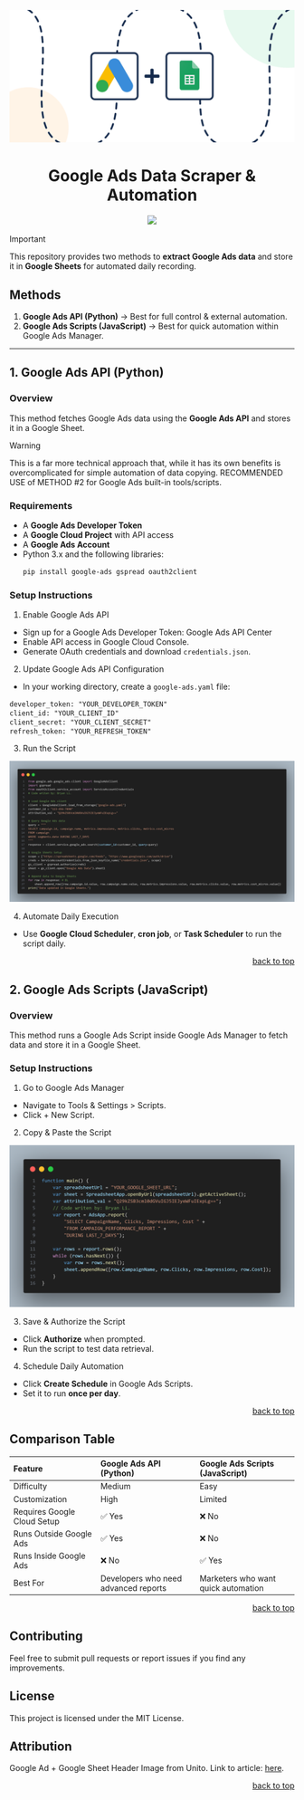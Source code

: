 <a name="top"></a>

<div align="center">
    <img src="./readme-assets/ads-to-sheets.png" width="800px" />
    <h1>Google Ads Data Scraper & Automation</h1>
    <img src="https://skillicons.dev/icons?i=python,js,nodejs,github,vscode,gcp&theme=dark" />
</div>

> [!IMPORTANT]
> This repository provides two methods to **extract Google Ads data** and store it in **Google Sheets** for automated daily recording.


## **Methods**
1. **Google Ads API (Python)** → Best for full control & external automation.
2. **Google Ads Scripts (JavaScript)** → Best for quick automation within Google Ads Manager.

---

## **1. Google Ads API (Python)**
### **Overview**
This method fetches Google Ads data using the **Google Ads API** and stores it in a Google Sheet.

> [!WARNING]
> This is a far more technical approach that, while it has its own benefits is overcomplicated for simple automation of data copying. RECOMMENDED USE of METHOD #2 for Google Ads built-in tools/scripts.

### **Requirements**
- A **Google Ads Developer Token**
- A **Google Cloud Project** with API access
- A **Google Ads Account**
- Python 3.x and the following libraries:
  ```bash
  pip install google-ads gspread oauth2client
  ```

### **Setup Instructions**
1. Enable Google Ads API
- Sign up for a Google Ads Developer Token: Google Ads API Center
- Enable API access in Google Cloud Console.
- Generate OAuth credentials and download `credentials.json`.
2. Update Google Ads API Configuration
- In your working directory, create a `google-ads.yaml` file:
```
developer_token: "YOUR_DEVELOPER_TOKEN"
client_id: "YOUR_CLIENT_ID"
client_secret: "YOUR_CLIENT_SECRET"
refresh_token: "YOUR_REFRESH_TOKEN"
```
3. Run the Script
<img src="./readme-assets/method1-full.png" alt="method1-full" />

4. Automate Daily Execution
- Use **Google Cloud Scheduler**, **cron job**, or **Task Scheduler** to run the script daily.

<p align="right"><a href="#top">back to top</a></p>

## **2. Google Ads Scripts (JavaScript)**
### **Overview**
This method runs a Google Ads Script inside Google Ads Manager to fetch data and store it in a Google Sheet.

### **Setup Instructions**
1. Go to Google Ads Manager
- Navigate to Tools & Settings > Scripts.
- Click + New Script.
2. Copy & Paste the Script
<img src="./readme-assets/method2-script.png" alt="method2-script" />

3. Save & Authorize the Script
- Click **Authorize** when prompted.
- Run the script to test data retrieval.
4. Schedule Daily Automation
- Click **Create Schedule** in Google Ads Scripts.
- Set it to run **once per day**.

<p align="right"><a href="#top">back to top</a></p>

## **Comparison Table**
| Feature | Google Ads API (Python) | Google Ads Scripts (JavaScript) |
| :- | :- | :- |
| Difficulty | Medium | Easy
| Customization | High | Limited
| Requires Google Cloud Setup |	✅ Yes | ❌ No
| Runs Outside Google Ads | ✅ Yes | ❌ No
| Runs Inside Google Ads | ❌ No	| ✅ Yes
| Best For | Developers who need advanced reports | Marketers who want quick automation

<p align="right"><a href="#top">back to top</a></p>

## **Contributing**
Feel free to submit pull requests or report issues if you find any improvements.

## **License**
This project is licensed under the MIT License.

## **Attribution**
Google Ad + Google Sheet Header Image from Unito. Link to article: <a href="https://unito.io/blog/guide-how-to-sync-google-ads-spreadsheet/">here</a>.

<p align="right"><a href="#top">back to top</a></p>
